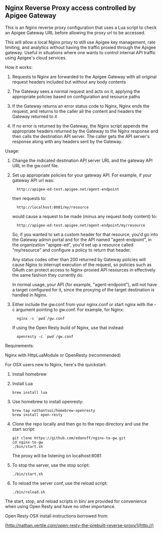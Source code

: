 Nginx Reverse Proxy access controlled by Apigee Gateway
-------------------------------------------------------




This is an Nginx reverse proxy configuration that uses a Lua script to check
an Apigee Gateway URL before allowing the proxy url to be accessed.

This will allow a local Nginx proxy to still use Apigee key management, rate
limiting, and analytics without having the traffic proxied through the Apigee
gateway. Useful in situations where one wants to control internal API traffic
using Apigee's cloud services.


How it works:

1. Requests to Nginx are forwarded to the Apigee Gateway with all original request headers included but without any body contents

2. The Gateway sees a normal request and acts on it, applying the appropriate policies based on configuration and resource paths

3. If the Gateway returns an error status code to Nginx, Nginx ends the request, and returns to the caller all the content and headers the Gateway returned to it

4. If no error is returned by the Gateway, the Nginx script appends the appropriate headers returned by the Gateway to the Nginx response and then calls the destination API server.  The caller gets the API server's response along with any headers sent by the Gateway.


Usage:

1. Change the indicated destination API server URL and the gateway API URL in the gw.conf file.

2. Set up appropriate policies for your gateway API.  For example, if your gateway API url was:

	     http://apigee-ed-test.apigee.net/agent-endpoint

   then requests to:

	     http://localhost:8081/my/resource

   would cause a request to be made (minus any request body content) to:

	     http://apigee-ed-test.apigee.net/agent-endpoint/my/resource

   So, if you wanted to set a custom header for that resource, you'd go into the Gateway admin portal and for the API named "agent-endpoint", in the organization "apigee-ed", you'd set up a resource called "my/resource" and configure a policy to return that header.

   Any status codes other than 200 returned by Gateway policies will cause Nginx to interrupt execution of the request, so policies such as OAuth can protect access to Nginx-proxied API resources in effectively the same fashion they currently do.

   In normal usage, your API (for example, "agent-endpoint"), will not have a target configured for it, since the proxying of the target destination is handled in Nginx.

3. Either include the gw.conf from your nginx.conf or start nginx with the -c argument pointing to gw.conf.  For example, for Nginx:

	     nginx -c `pwd`/gw.conf

   If using the Open Resty build of Nginx, use that instead:

	     openresty -c `pwd`/gw.conf


Requirements:

Nginx with HttpLuaModule or OpenResty (recommended)


For OSX users new to Nginx, here's the quickstart:

1. Install homebrew

2. Install Lua

	   brew install lua

3. Use homebrew to install openresty:

	   brew tap nathantsoi/homebrew-openresty
	   brew install open-resty

4. Clone the repo locally and then go to the repo directory and use the start script:

	   git clone https://github.com/edanuff/nginx-to-gw.git
	   cd nginx-to-gw
	   ./bin/start.sh

   The proxy will be listening on localhost:8081

5. To stop the server, use the stop script:

	   ./bin/start.sh

6. To reload the server conf, use the reload script:

	   ./bin/reload.sh

The start, stop, and reload scripts in bin/ are provided for convenience when using Open Resty and have no other importance.

Open Resty OSX install instructions borrowed from:

[http://nathan.vertile.com/open-resty-the-prebuilt-reverse-proxy/](http://)